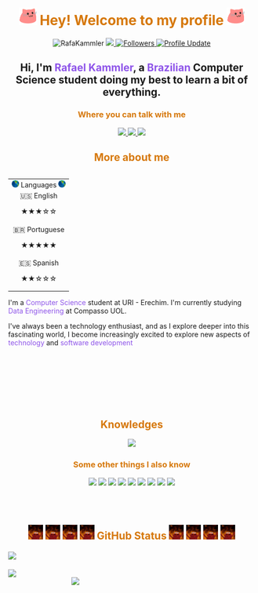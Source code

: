 <h1 align="center">
    <img src="meow_party.gif" width="36" /> 
    <font color ="#D6780B">
    Hey! Welcome to my profile
    </font>
    <img src="meow_party.gif" width="36" />
  </h1>
  
  <p align="center">
    <img src="https://komarev.com/ghpvc/?username=RafaKammler" alt="RafaKammler" />
    <a href="https://github.com/RafaKammler/RafaKammler/pulse" alt="Activity">
      <img src="https://img.shields.io/github/commit-activity/m/RafaKammler/RafaKammler" />
    </a>
    <a href="https://github.com/RafaKammler?tab=followers">
      <img alt="Followers" src="https://img.shields.io/github/followers/RafaKammler?color=4C1&logo=github" />
    </a>
    <a href="https://github.com/RafaKammler/RafaKammler" target="_blank">
      <img alt="Profile Update" src="https://img.shields.io/github/last-commit/RafaKammler/RafaKammler?label=Profile%20update&style=fflat-square" />
    </a>
  </p>
  
  <h2 align="center">
    Hi, I'm <font color="#8E54E9">Rafael Kammler</font>, a <font color="#8E54E9">Brazilian</font> Computer Science student doing my best to learn a bit of everything.
  </h2>
  
  <h3 align="center"><font color ="#D6780B">Where you can talk with me</font></h3>
  <p align="center">
    <a href="mailto:rafaelgkammler@gmail.com" target="_blank">
      <img src="https://img.shields.io/badge/Gmail-D14836?style=for-the-badge&logo=gmail&logoColor=white" />
    </a>
    <a href="https://www.linkedin.com/in/rafael-gustavo-kammler-4b3b11305/" target="_blank">
      <img src="https://img.shields.io/badge/LinkedIn-0077B5?style=for-the-badge&logo=linkedin&logoColor=white" />
    </a>
    <a href="https://www.instagram.com/rafael.kammler" target="_blank">
      <img src="https://img.shields.io/badge/Instagram-%23E4405F.svg?style=for-the-badge&logo=Instagram&logoColor=white" />
    </a>
  </p>

  <h2 align="center"><font color ="#D6780B"> More about me</font></h2>
<table align="right">
    <tr><td> <img src="world.gif" width="15"/> Languages <img src="world.gif" width="15"/></td></tr>
    <tr><td align="center"> 🇺🇸 English <p>★★★☆☆</p></td></tr>
    <tr><td align="center"> 🇧🇷 Portuguese <p>★★★★★</p></td></tr>
    <tr><td align="center" colspan="3"> 🇪🇸 Spanish <p>★★☆☆☆</p></td></tr>
</table>
  <p align="left" style="margin-top: 20px;">
    I'm a <font color="#8E54E9">Computer Science</font> student at URI - Erechim. I'm currently studying <font color="#8E54E9">Data Engineering</font> at Compasso UOL. 
    <p>I've always been a technology enthusiast, and as I explore deeper into this fascinating world, I become increasingly excited to explore new aspects of <font color="#8E54E9">technology</font> and <font color="#8E54E9">software development</font>
  </p>
  <br><br>
  <br><br>
  <br><br>
  <h2 align="center"><font color ="#D6780B"> Knowledges</font></h2>
  <p align="center">
    <img src="https://skillicons.dev/icons?i=py,docker,git,github,sqlite,linux,aws" />
  </p>

  <h3 align="center"><font color ="#D6780B">Some other things I also know</font></h3>
  <p align="center">
    <img src="https://img.shields.io/badge/Insomnia-black?style=for-the-badge&logo=insomnia&logoColor=5849BE" />
    <img src="https://img.shields.io/badge/pandas-%23150458.svg?style=for-the-badge&logo=pandas&logoColor=" />
    <img src="https://img.shields.io/badge/jupyter-%23FA0F00.svg?style=for-the-badge&logo=jupyter&logoColor=white" />
    <img src="https://img.shields.io/badge/Matplotlib-%23ffffff.svg?style=for-the-badge&logo=Matplotlib&logoColor=black" />
    <img src="https://img.shields.io/badge/dbeaver-382923?style=for-the-badge&logo=dbeaver&logoColor=white" />
    <img src="https://img.shields.io/badge/AWS-%23FF9900.svg?style=for-the-badge&logo=amazon-aws&logoColor=white" />
    <img src="https://img.shields.io/badge/Visual%20Studio%20Code-0078d7.svg?style=for-the-badge&logo=visual-studio-code&logoColor=white" />
    <img src="https://img.shields.io/badge/c++-%2300599C.svg?style=for-the-badge&logo=c%2B%2B&logoColor=white" />
    <img src="https://img.shields.io/badge/kubernetes-%23326ce5.svg?style=for-the-badge&logo=kubernetes&logoColor=white" />
  </p>
<br><br>
  <h2 align="center">
    <img src="elmofire.gif" width=30 />
    <img src="elmofire.gif" width=30 />
    <img src="elmofire.gif" width=30 />
    <img src="elmofire.gif" width=30 />
    <font color ="#D6780B">
    GitHub Status
    </font>
    <img src="elmofire.gif" width=30 />
    <img src="elmofire.gif" width=30 />
    <img src="elmofire.gif" width=30 />
    <img src="elmofire.gif" width=30 />
  </h2>
  
  <div style="margin-bottom: 20px">
    <img src="https://github-readme-activity-graph.vercel.app/graph?username=RafaKammler&custom_title=RafaKammler%20GitHub%20Activity%20Graph&bg_color=141321&color=fe428e&line=fe428e&point=fe428e&area_color=4776E6&title_color=FFFFFF&area=true" align="center">
  </div>
  
  <img align="left" src="https://github-readme-stats.vercel.app/api?username=RafaKammler&show_icons=true&rank_icon=github&theme=radical&layout=compact#gh-dark-mode-only" width=375>
  <img align="right" src="https://github-readme-stats.vercel.app/api/top-langs/?username=RafaKammler&layout=compact&theme=radical" width=375>